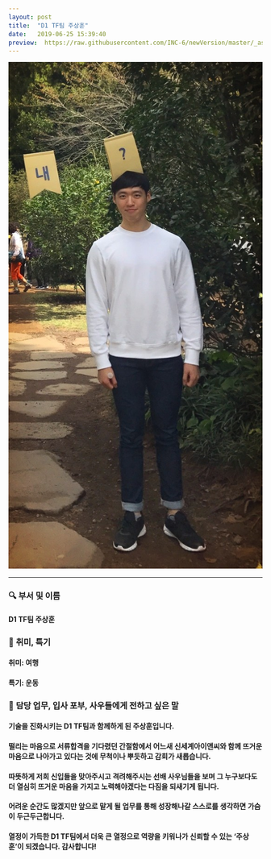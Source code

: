 ```yaml
---
layout: post
title:  "D1 TF팀 주상훈"
date:   2019-06-25 15:39:40
preview:  https://raw.githubusercontent.com/INC-6/newVersion/master/_asset/%EB%8F%99%EA%B8%B0%EC%82%AC%EC%A7%84/191925.jpg
---
```


![Picture 1](https://raw.githubusercontent.com/INC-6/INC-6.github.io/master/_asset/%EC%85%80%EC%B9%B4/%EC%A3%BC%EC%83%81%ED%9B%88.jpg)

---

### 🔍 **부서 및 이름**
    
#### D1 TF팀 주상훈

### 🔔 **취미, 특기**

#### 취미: 여행
  
#### 특기: 운동

### 🔔 **담당 업무, 입사 포부, 사우들에게 전하고 싶은 말**
 
#### 기술을 진화시키는 D1 TF팀과 함께하게 된 주상훈입니다.
    
#### 떨리는 마음으로 서류합격을 기다렸던 간절함에서 어느새 신세계아이앤씨와 함께 뜨거운 마음으로 나아가고 있다는 것에 무척이나 뿌듯하고 감회가 새롭습니다.
     
#### 따뜻하게 저희 신입들을 맞아주시고 격려해주시는 선배 사우님들을 보며 그 누구보다도 더 열심히 뜨거운 마음을 가지고 노력해야겠다는 다짐을 되새기게 됩니다.
    
#### 어려운 순간도 많겠지만 앞으로 맡게 될 업무를 통해 성장해나갈 스스로를 생각하면 가슴이 두근두근합니다. 
    
#### 열정이 가득한 D1 TF팀에서 더욱 큰 열정으로 역량을 키워나가 신뢰할 수 있는 ‘주상훈’이 되겠습니다. 감사합니다!